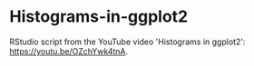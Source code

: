 # Histograms-in-ggplot2
RStudio script from the YouTube video 'Histograms in ggplot2': https://youtu.be/OZchYwk4tnA.
